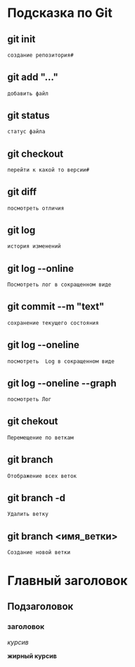 # Подсказка по Git

## git init
```sh
создание репозитория#
```

## git add "..."
```sh
добавить файл
```
## git status
```sh
статус файла
```
## git checkout
```sh
перейти к какой то версии#
```
## git diff
```sh
посмотреть отличия
```

## git log
```sh
история изменений
```
## git log --online
```sh
Посмотреть лог в сокращенном виде
```

## git commit --m "text"
```sh
сохранение текущего состояния
```
## git log --oneline
```sh
посмотреть  Log в сокращенном виде
```

## git log --oneline --graph
```sh
посмотреть Лог
```

## git chekout
```sh
Перемещение по веткам
```

## git branch
```sh
Отображение всех веток
```
## git branch -d
```sh
Удалить ветку
```
## git branch <имя_ветки>
```sh
Создание новой ветки
```



# Главный заголовок

## Подзаголовок

### заголовок

*курсив*

**жирный курсив**

